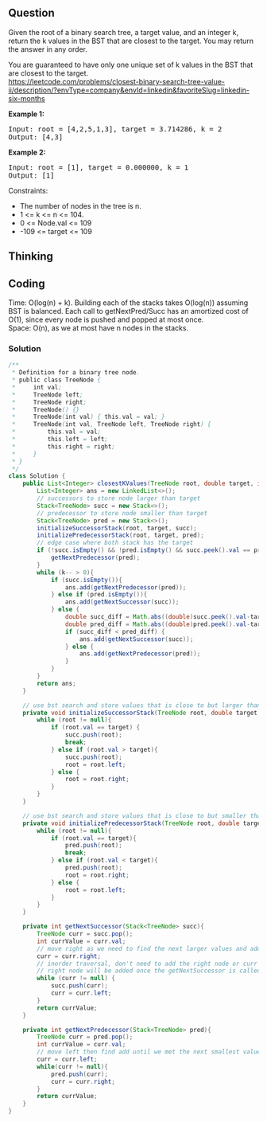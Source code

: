 ## Question
Given the root of a binary search tree, a target value, and an integer k, return the k values in the BST that are closest to the target. You may return the answer in any order.  
  
You are guaranteed to have only one unique set of k values in the BST that are closest to the target.  
https://leetcode.com/problems/closest-binary-search-tree-value-ii/description/?envType=company&envId=linkedin&favoriteSlug=linkedin-six-months

**Example 1:**
<pre>
Input: root = [4,2,5,1,3], target = 3.714286, k = 2
Output: [4,3]
</pre>

**Example 2:**
<pre>
Input: root = [1], target = 0.000000, k = 1
Output: [1]
</pre>

Constraints:
* The number of nodes in the tree is n.
* 1 <= k <= n <= 104.
* 0 <= Node.val <= 109
* -109 <= target <= 109


## Thinking



## Coding
Time: O(log(n) + k). Building each of the stacks takes O(log(n)) assuming BST is balanced.
Each call to getNextPred/Succ has an amortized cost of O(1), since every node is pushed and popped at most once.  
Space: O(n), as we at most have n nodes in the stacks.
### Solution
```java
/**
 * Definition for a binary tree node.
 * public class TreeNode {
 *     int val;
 *     TreeNode left;
 *     TreeNode right;
 *     TreeNode() {}
 *     TreeNode(int val) { this.val = val; }
 *     TreeNode(int val, TreeNode left, TreeNode right) {
 *         this.val = val;
 *         this.left = left;
 *         this.right = right;
 *     }
 * }
 */
class Solution {
    public List<Integer> closestKValues(TreeNode root, double target, int k) {
        List<Integer> ans = new LinkedList<>();
        // successors to store node larger than target
        Stack<TreeNode> succ = new Stack<>();
        // predecessor to store node smaller than target
        Stack<TreeNode> pred = new Stack<>();
        initializeSuccessorStack(root, target, succ);
        initializePredecessorStack(root, target, pred);
        // edge case where both stack has the target
        if (!succ.isEmpty() && !pred.isEmpty() && succ.peek().val == pred.peek().val){
            getNextPredecessor(pred);
        }
        while (k-- > 0){
            if (succ.isEmpty()){
                ans.add(getNextPredecessor(pred));
            } else if (pred.isEmpty()){
                ans.add(getNextSuccessor(succ));
            } else {
                double succ_diff = Math.abs((double)succ.peek().val-target);
                double pred_diff = Math.abs((double)pred.peek().val-target);
                if (succ_diff < pred_diff) {
                    ans.add(getNextSuccessor(succ));
                } else {
                    ans.add(getNextPredecessor(pred));
                }
            }
        }
        return ans;
    }

    // use bst search and store values that is close to but larger than target
    private void initializeSuccessorStack(TreeNode root, double target, Stack<TreeNode> succ){
        while (root != null){
            if (root.val == target) {
                succ.push(root);
                break;
            } else if (root.val > target){
                succ.push(root);
                root = root.left;
            } else {
                root = root.right;
            }
        }
    }

    // use bst search and store values that is close to but smaller than target
    private void initializePredecessorStack(TreeNode root, double target, Stack<TreeNode> pred){
        while (root != null){
            if (root.val == target){
                pred.push(root);
                break;
            } else if (root.val < target){
                pred.push(root);
                root = root.right;
            } else {
                root = root.left;
            }
        }
    }

    private int getNextSuccessor(Stack<TreeNode> succ){
        TreeNode curr = succ.pop();
        int currValue = curr.val;
        // move right as we need to find the next larger values and add to stack
        curr = curr.right;
        // inorder traversal, don't need to add the right node or curr now
        // right node will be added once the getNextSuccessor is called again
        while (curr != null) {
            succ.push(curr);
            curr = curr.left;
        }
        return currValue;
    }

    private int getNextPredecessor(Stack<TreeNode> pred){
        TreeNode curr = pred.pop();
        int currValue = curr.val;
        // move left then find add until we met the next smallest value 
        curr = curr.left;
        while(curr != null){
            pred.push(curr);
            curr = curr.right;
        }
        return currValue;
    }
}
```